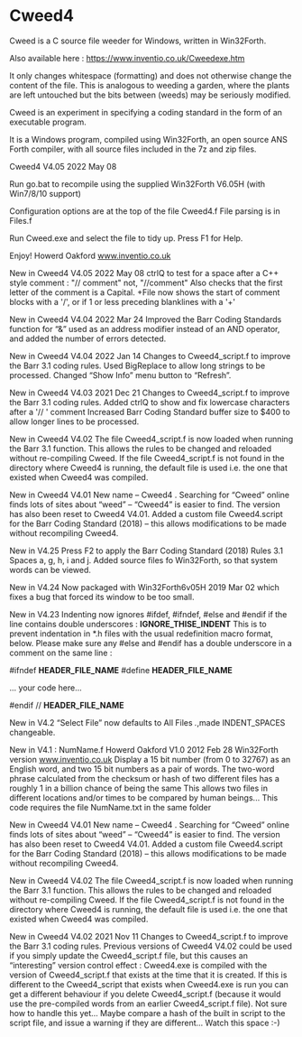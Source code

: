 # Cweed4
Cweed is a C source file weeder for Windows, written in Win32Forth.

Also available here : https://www.inventio.co.uk/Cweedexe.htm

It only changes whitespace (formatting) and does not otherwise change the content of the file. This is analogous to weeding a garden, where the plants are left untouched but the bits between (weeds) may be seriously modified.

Cweed is an experiment in specifying a coding standard in the form of an executable program.

It is a Windows program, compiled using Win32Forth, an open source ANS Forth compiler, with all source files included in the 7z and zip files.


Cweed4 V4.05 2022 May 08

Run  go.bat  to recompile using the supplied Win32Forth V6.05H (with Win7/8/10 support)

Configuration options are at the top of the file Cweed4.f
File parsing is in Files.f

Run Cweed.exe and select the file to tidy up. Press F1 for Help.

Enjoy!
Howerd Oakford www.inventio.co.uk

New in Cweed4 V4.05 2022 May 08
ctrlQ to test for a space after a C++ style comment : "// comment" not, "//comment"
Also checks that the first letter of the comment is a Capital.
+File now shows the start of comment blocks with a '/', or if 1 or less preceding blanklines with a '+'

New in Cweed4 V4.04 2022 Mar 24
Improved the Barr Coding Standards function for “&” used as an address modifier instead of an AND operator, and added the number of errors detected.

New in Cweed4 V4.04 2022 Jan 14
Changes to Cweed4_script.f to improve the Barr 3.1 coding rules.
Used BigReplace to allow long strings to be processed.
Changed “Show Info” menu button to “Refresh”.

New in Cweed4 V4.03 2021 Dec 21
Changes to Cweed4_script.f to improve the Barr 3.1 coding rules.
Added ctrlQ to show and fix lowercase characters after a '// ' comment
Increased Barr Coding Standard buffer size to $400 to allow longer lines to be processed.

New in Cweed4 V4.02
The file Cweed4_script.f is now loaded when running the Barr 3.1 function. 
This allows the rules to be changed and reloaded without re-compiling Cweed.
If the file Cweed4_script.f is not found in the directory where Cweed4 is running, the default file is used
i.e. the one that existed when Cweed4 was compiled.

New in Cweed4 V4.01 
New name – Cweed4 . Searching for “Cweed” online finds lots of sites about “weed” – “Cweed4” is easier to find. The version has also been reset to Cweed4 V4.01.
Added a custom file Cweed4.script for the Barr Coding Standard (2018) – this allows modifications to be made without recompiling Cweed4.

New in V4.25
Press F2 to apply the Barr Coding Standard (2018) Rules 3.1 Spaces a, g, h, i and j.
Added source files fo Win32Forth, so that system words can be viewed.

New in V4.24 
Now packaged with Win32Forth6v05H 2019 Mar 02 which fixes a bug that forced its window to be too small.

New in V4.23 
Indenting now ignores #ifdef, #ifndef, #else and #endif if the line contains double underscores : __IGNORE_THISE_INDENT__
This is to prevent indentation in *.h files with the usual redefinition macro format, below.
Please make sure any #else and #endif has a double underscore in a comment on the same line :

#ifndef __HEADER_FILE_NAME__
#define __HEADER_FILE_NAME__

 ... your code here...

#endif // __HEADER_FILE_NAME__

New in V4.2
 “Select File” now defaults to All Files *.*,made INDENT_SPACES changeable.

New in V4.1 :
 NumName.f Howerd Oakford V1.0 2012 Feb 28  Win32Forth version  www.inventio.co.uk
 Display a 15 bit number (from 0 to 32767) as an English word, and two 15 bit numbers as a pair of words.
 The two-word phrase calculated from the checksum or hash of two different files has a roughly 1 in a billion chance of being the same
 This allows two files in different locations and/or times to be compared by human beings...
 This code requires the file NumName.txt in the same folder

New in Cweed4 V4.01 
New name – Cweed4 . Searching for “Cweed” online finds lots of sites about “weed” – “Cweed4” is easier to find. The version has also been reset to Cweed4 V4.01.
Added a custom file Cweed4.script for the Barr Coding Standard (2018) – this allows modifications to be made without recompiling Cweed4.

New in Cweed4 V4.02
The file Cweed4_script.f is now loaded when running the Barr 3.1 function. 
This allows the rules to be changed and reloaded without re-compiling Cweed.
If the file Cweed4_script.f is not found in the directory where Cweed4 is running, the default file is used i.e. the one that existed when Cweed4 was compiled.

New in Cweed4 V4.02 2021 Nov 11
Changes to Cweed4_script.f to improve the Barr 3.1 coding rules.
Previous versions of Cweed4 V4.02 could be used if you simply update the Cweed4_script.f file, but this causes an “interesting” version control effect :
Cweed4.exe is compiled with the version of Cweed4_script.f that exists at the time that it is created. If this is different to the Cweed4_script that exists when Cweed4.exe is run you can get a different behaviour if you delete Cweed4_script.f (because it would use the pre-compiled words from an earlier Cweed4_script.f file).
Not sure how to handle this yet… Maybe compare a hash of the built in script to the script file, and issue a warning if they are different… Watch this space :-)


